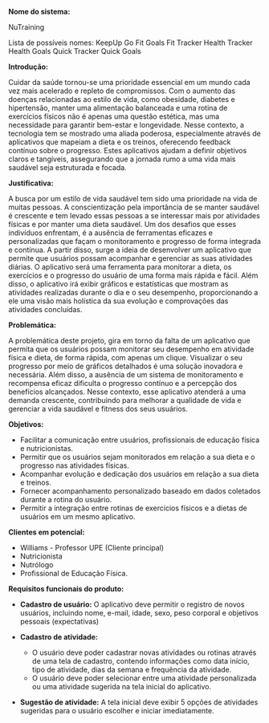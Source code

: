 **Nome do sistema:**

NuTraining

Lista de possíveis nomes:
KeepUp
Go
Fit Goals
Fit Tracker
Health Tracker
Health Goals
Quick Tracker
Quick Goals


**Introdução:**

Cuidar da saúde tornou-se uma prioridade essencial em um mundo cada vez mais acelerado e repleto de compromissos. Com o aumento das doenças relacionadas ao estilo de vida, como obesidade, diabetes e hipertensão, manter uma alimentação balanceada e uma rotina de exercícios físicos não é apenas uma questão estética, mas uma necessidade para garantir bem-estar e longevidade. Nesse contexto, a tecnologia tem se mostrado uma aliada poderosa, especialmente através de aplicativos que mapeiam a dieta e os treinos, oferecendo feedback contínuo sobre o progresso. Estes aplicativos ajudam a definir objetivos claros e tangíveis, assegurando que a jornada rumo a uma vida mais saudável seja estruturada e focada.

**Justificativa:** 

A busca por um estilo de vida saudável tem sido uma prioridade na vida de muitas pessoas. A conscientização pela importância de se manter saudável é crescente e tem levado essas pessoas a se interessar mais por atividades físicas e por manter uma dieta saudável. Um dos desafios que esses indivíduos enfrentam, é a ausência de ferramentas eficazes e personalizadas que façam o monitoramento e progresso de forma integrada e contínua. 
A partir disso, surge a ideia de desenvolver um aplicativo que permite que usuários possam acompanhar e gerenciar as suas atividades diárias. O aplicativo será uma ferramenta para monitorar a dieta, os exercícios e o progresso do usuário de uma forma mais rápida e fácil. Além disso, o aplicativo irá exibir gráficos e estatísticas que mostram as atividades realizadas durante o dia e o seu desempenho, proporcionando a ele uma visão mais holística da sua evolução e comprovações das atividades concluídas.

**Problemática:**

A problemática deste projeto, gira em torno da falta de um aplicativo que permita que os usuários possam monitorar seu desempenho em atividade física e dieta, de forma rápida, com apenas um clique. Visualizar o seu progresso por meio de gráficos detalhados é uma solução inovadora e necessária. Além disso, a ausência de um sistema de monitoramento e recompensa eficaz dificulta o progresso contínuo e a percepção dos benefícios alcançados. Nesse contexto, esse aplicativo atenderá a uma demanda crescente, contribuindo para melhorar a qualidade de vida e gerenciar a vida saudável e fitness dos seus usuários.

**Objetivos:**
* Facilitar a comunicação entre usuários, profissionais de educação física e nutricionistas.
* Permitir que os usuários sejam monitorados em relação a sua dieta e o progresso nas atividades físicas.
* Acompanhar evolução e dedicação dos usuários em relação a sua dieta e treinos.
* Fornecer acompanhamento personalizado baseado em dados coletados durante a rotina do usuário.
* Permitir a integração entre rotinas de exercícios físicos e a dietas de usuários em um mesmo aplicativo.

**Clientes em potencial:**

* Williams - Professor UPE (Cliente principal)
* Nutricionista 
* Nutrólogo 
* Profissional de Educação Física.

**Requisitos funcionais do produto:**

* **Cadastro de usuário:** 
O aplicativo deve permitir o registro de novos usuários, incluindo nome, e-mail, idade, sexo, peso corporal e objetivos pessoais (expectativas)

* **Cadastro de atividade:** 
  * O usuário deve poder cadastrar novas atividades ou rotinas através de uma tela de cadastro, contendo informações como data início, tipo de atividade, dias da semana e frequência da atividade.
  * O usuário deve poder selecionar entre uma atividade personalizada ou uma atividade sugerida na tela inicial do aplicativo.

* **Sugestão de atividade:**
A tela inicial deve exibir 5 opções de atividades sugeridas para o usuário escolher e iniciar imediatamente.

